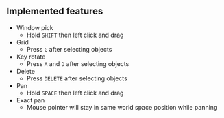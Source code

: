## Implemented features

- Window pick
  - Hold `SHIFT` then left click and drag
- Grid
  - Press `G` after selecting objects
- Key rotate
  - Press `A` and `D` after selecting objects
- Delete
  - Press `DELETE` after selecting objects
- Pan
  - Hold `SPACE` then left click and drag
- Exact pan
  - Mouse pointer will stay in same world space position while panning
